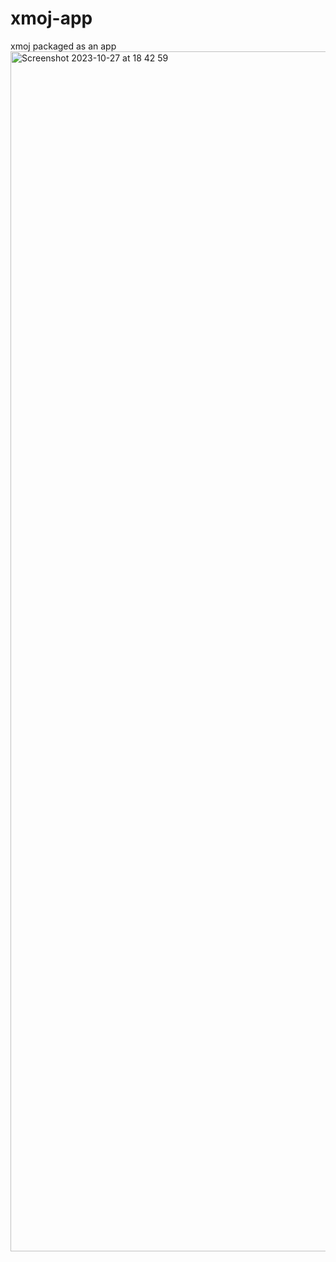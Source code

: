 # xmoj-app
xmoj packaged as an app
<img width="1920" alt="Screenshot 2023-10-27 at 18 42 59" src="https://github.com/boomzero/xmoj-app/assets/85378277/16036ec3-d7d2-402e-a885-a7466c04913d">

